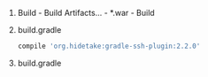 1. Build - Build Artifacts... - *.war - Build
2. build.gradle 
    
    ```gradle
    compile 'org.hidetake:gradle-ssh-plugin:2.2.0'
    ```
    
3. build.gradle
